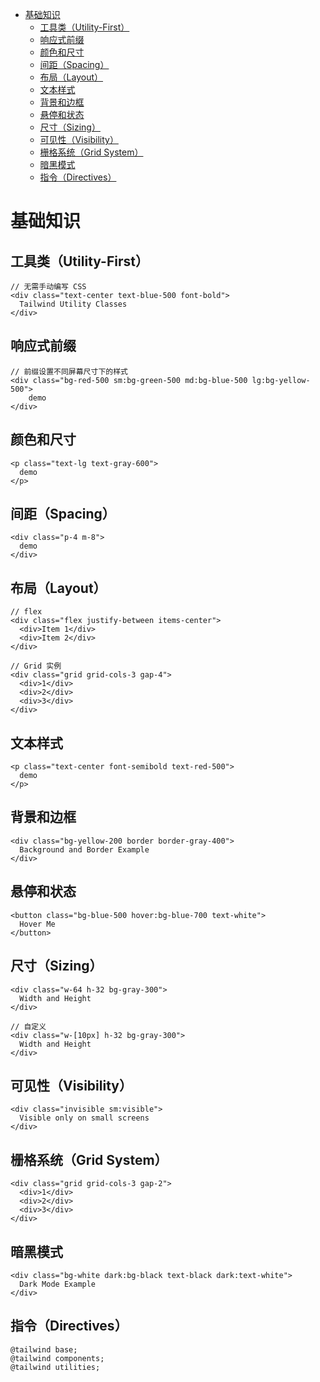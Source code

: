 <!-- @import "[TOC]" {cmd="toc" depthFrom=1 depthTo=6 orderedList=false} -->

<!-- code_chunk_output -->

- [基础知识](#基础知识)
  - [工具类（Utility-First）](#工具类utility-first)
  - [响应式前缀](#响应式前缀)
  - [颜色和尺寸](#颜色和尺寸)
  - [间距（Spacing）](#间距spacing)
  - [布局（Layout）](#布局layout)
  - [文本样式](#文本样式)
  - [背景和边框](#背景和边框)
  - [悬停和状态](#悬停和状态)
  - [尺寸（Sizing）](#尺寸sizing)
  - [可见性（Visibility）](#可见性visibility)
  - [栅格系统（Grid System）](#栅格系统grid-system)
  - [暗黑模式](#暗黑模式)
  - [指令（Directives）](#指令directives)

<!-- /code_chunk_output -->


# 基础知识

## 工具类（Utility-First）

```tsx
// 无需手动编写 CSS
<div class="text-center text-blue-500 font-bold">
  Tailwind Utility Classes
</div>
```

## 响应式前缀

```tsx
// 前缀设置不同屏幕尺寸下的样式
<div class="bg-red-500 sm:bg-green-500 md:bg-blue-500 lg:bg-yellow-500">
    demo
</div>
```

## 颜色和尺寸

```tsx
<p class="text-lg text-gray-600">
  demo
</p>
```

## 间距（Spacing）

```tsx
<div class="p-4 m-8">
  demo
</div>
```

## 布局（Layout）

```tsx
// flex
<div class="flex justify-between items-center">
  <div>Item 1</div>
  <div>Item 2</div>
</div>
```

```tsx
// Grid 实例
<div class="grid grid-cols-3 gap-4">
  <div>1</div>
  <div>2</div>
  <div>3</div>
</div>
```

## 文本样式

```tsx
<p class="text-center font-semibold text-red-500">
  demo
</p>
```

## 背景和边框

```tsx
<div class="bg-yellow-200 border border-gray-400">
  Background and Border Example
</div>
```

## 悬停和状态

```tsx
<button class="bg-blue-500 hover:bg-blue-700 text-white">
  Hover Me
</button>
```

## 尺寸（Sizing）

```tsx
<div class="w-64 h-32 bg-gray-300">
  Width and Height
</div>
```

```tsx
// 自定义
<div class="w-[10px] h-32 bg-gray-300">
  Width and Height
</div>
```

## 可见性（Visibility）

```tsx
<div class="invisible sm:visible">
  Visible only on small screens
</div>
```

## 栅格系统（Grid System）

```tsx
<div class="grid grid-cols-3 gap-2">
  <div>1</div>
  <div>2</div>
  <div>3</div>
</div>
```

## 暗黑模式

```tsx
<div class="bg-white dark:bg-black text-black dark:text-white">
  Dark Mode Example
</div>
```

## 指令（Directives）

```tsx
@tailwind base;
@tailwind components;
@tailwind utilities;
```